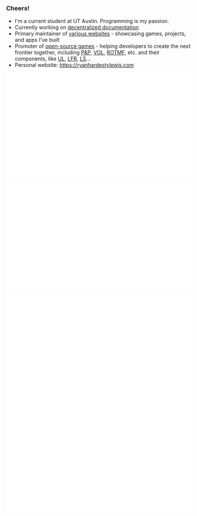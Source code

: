 ### Cheers!

- I'm a current student at UT Austin. Programming is my passion.
- Currently working on [decentralized documentation](https://github.com/ryanhlewis/Central-Documentation)
- Primary maintainer of [various websites](https://github.com/ryanhlewis/ryanhlewis.github.io) - showcasing games, projects, and apps I've built
- Promoter of [open-source games](https://en.wikipedia.org/wiki/List_of_open-source_video_games) - helping developers to create the next frontier together, including [P&P](https://github.com/ryanhlewis/Phaser-Demo), [VOL](https://github.com/ryanhlewis/volitiongame), [ROTMF](https://github.com/ryanhlewis/realmofthemadfrog), etc. and their components, like [UL](https://github.com/ryanhlewis/updatelauncher), [LFR](https://github.com/local-first-web/relay), [LS](https://github.com/ryanhlewis/MonsteraLoginMenu)...
- Personal website: https://ryanhardestylewis.com


![](https://raw.githubusercontent.com/ryanhlewis/github-stats/master/generated/overview.svg#gh-dark-mode-only)
![](https://raw.githubusercontent.com/ryanhlewis/github-stats/master/generated/overview.svg#gh-light-mode-only)
![](https://raw.githubusercontent.com/ryanhlewis/github-stats/master/generated/languages.svg#gh-dark-mode-only)
![](https://raw.githubusercontent.com/ryanhlewis/github-stats/master/generated/languages.svg#gh-light-mode-only)
